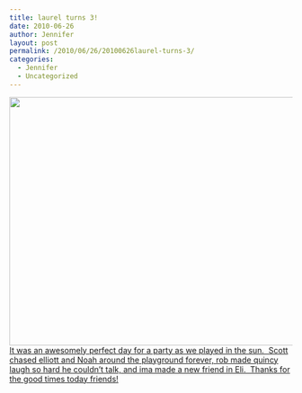```yaml
---
title: laurel turns 3!
date: 2010-06-26
author: Jennifer
layout: post
permalink: /2010/06/26/20100626laurel-turns-3/
categories:
  - Jennifer
  - Uncategorized
---
```

<a rel="attachment wp-att-730" href="http://static.squarespace.com/static/50db6bb3e4b015296cd43789/50dfa5b1e4b0dc6320e0b5ea/50dfa5efe4b0dc6320e0bd1a/1356834287421/?format=original"><img title="laurelturns3" height="442" alt="" width="590" class="alignleft size-full wp-image-730" src="http://static.squarespace.com/static/50db6bb3e4b015296cd43789/50dfa5b1e4b0dc6320e0b5ea/50dfa5b2e4b0dc6320e0b795/1277731857000/?format=original" /></a>[It was an awesomely perfect day for a party as we played in the sun.  Scott chased elliott and Noah around the playground forever, rob made quincy laugh so hard he couldn&#8217;t talk, and ima made a new friend in Eli.  Thanks for the good times today friends!](http://www.flickr.com/photos/jenniferandJennifers_photos/sets/72157624367883550/)
